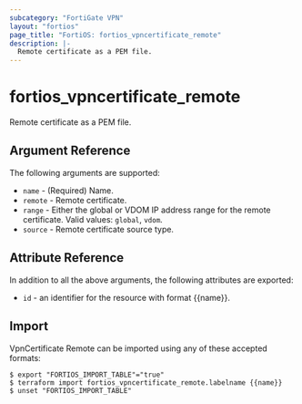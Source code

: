 ```yaml
---
subcategory: "FortiGate VPN"
layout: "fortios"
page_title: "FortiOS: fortios_vpncertificate_remote"
description: |-
  Remote certificate as a PEM file.
---
```


# fortios_vpncertificate_remote
Remote certificate as a PEM file.

## Argument Reference

The following arguments are supported:

* `name` - (Required) Name.
* `remote` - Remote certificate.
* `range` - Either the global or VDOM IP address range for the remote certificate. Valid values: `global`, `vdom`.
* `source` - Remote certificate source type.


## Attribute Reference

In addition to all the above arguments, the following attributes are exported:
* `id` - an identifier for the resource with format {{name}}.

## Import

VpnCertificate Remote can be imported using any of these accepted formats:
```
$ export "FORTIOS_IMPORT_TABLE"="true"
$ terraform import fortios_vpncertificate_remote.labelname {{name}}
$ unset "FORTIOS_IMPORT_TABLE"
```
